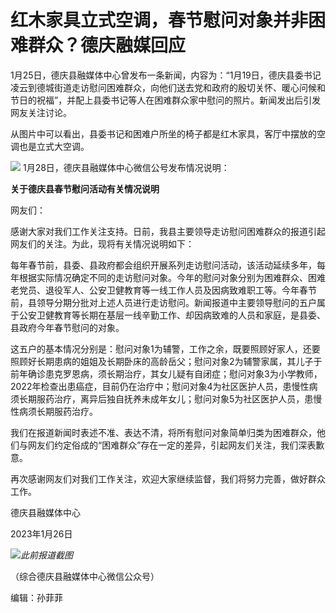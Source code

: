 # 红木家具立式空调，春节慰问对象并非困难群众？德庆融媒回应

1月25日，德庆县融媒体中心曾发布一条新闻，内容为：“1月19日，德庆县委书记凌云到德城街道走访慰问困难群众，向他们送去党和政府的殷切关怀、暖心问候和节日的祝福”，并配上县委书记等人在困难群众家中慰问的照片。新闻发出后引发网友关注讨论。

从图片中可以看出，县委书记和困难户所坐的椅子都是红木家具，客厅中摆放的空调也是立式大空调。

![](https://inews.gtimg.com/news_bt/OHjrRFHxfgxp2bwvWrzZp6LL-qxoCTN0G8m0D0ePCTU9IAA/1000)
1月28日，德庆县融媒体中心微信公号发布情况说明：

**关于德庆县春节慰问活动有关情况说明**

网友们：

感谢大家对我们工作关注支持。日前，我县主要领导走访慰问困难群众的报道引起网友们的关注。为此，现将有关情况说明如下：

每年春节前，县委、县政府都会组织开展系列走访慰问活动，该活动延续多年，每年根据实际情况确定不同的走访慰问对象。今年的慰问对象分别为困难群众、困难老党员、退役军人、公安卫健教育等一线工作人员及因病致难职工等。今年春节前，县领导分期分批对上述人员进行走访慰问。新闻报道中主要领导慰问的五户属于公安卫健教育等长期在基层一线辛勤工作、却因病致难的人员和家庭，是县委、县政府今年春节慰问的对象。

这五户的基本情况分别是：慰问对象1为辅警，工作之余，既要照顾好家人，还要照顾好长期患病的姐姐及长期卧床的高龄岳父；慰问对象2为辅警家属，其儿子于前年确诊患克罗恩病，须长期治疗，其女儿疑有自闭症；慰问对象3为小学教师，2022年检查出患癌症，目前仍在治疗中；慰问对象4为社区医护人员，患慢性病须长期服药治疗，离异后独自抚养未成年女儿；慰问对象5为社区医护人员，患慢性病须长期服药治疗。

我们在报道新闻时表述不准、表达不清，将所有慰问对象简单归类为困难群众，他们与网友们约定俗成的“困难群众”存在一定的差异，引起网友们关注，我们深表歉意。

再次感谢网友们对我们工作关注，欢迎大家继续监督，我们将努力完善，做好群众工作。

德庆县融媒体中心

2023年1月26日

![](https://inews.gtimg.com/om_bt/OWerAUpG75C4eqzXGBByXyvaRCY69rLJNBkvqdNaebp4MAA/1000)_此前报道截图_

（综合德庆县融媒体中心微信公众号）

编辑：孙菲菲

